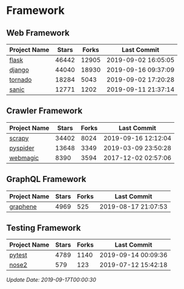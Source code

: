 # Framework

## Web Framework

| Project Name | Stars | Forks | Last Commit |
| ------------ | ----- | ----- | ----------- |
| [flask](https://github.com/pallets/flask) | 46442 | 12905 | 2019-09-02 16:05:05 |
| [django](https://github.com/django/django) | 44040 | 18930 | 2019-09-16 09:37:09 |
| [tornado](https://github.com/tornadoweb/tornado) | 18284 | 5043 | 2019-09-02 17:20:28 |
| [sanic](https://github.com/huge-success/sanic) | 12771 | 1202 | 2019-09-11 21:37:14 |

## Crawler Framework

| Project Name | Stars | Forks | Last Commit |
| ------------ | ----- | ----- | ----------- |
| [scrapy](https://github.com/scrapy/scrapy) | 34402 | 8024 | 2019-09-16 12:12:04 |
| [pyspider](https://github.com/binux/pyspider) | 13648 | 3349 | 2019-03-09 23:50:28 |
| [webmagic](https://github.com/code4craft/webmagic) | 8390 | 3594 | 2017-12-02 02:57:06 |

## GraphQL Framework

| Project Name | Stars | Forks | Last Commit |
| ------------ | ----- | ----- | ----------- |
| [graphene](https://github.com/graphql-python/graphene) | 4969 | 525 | 2019-08-17 21:07:53 |

## Testing Framework

| Project Name | Stars | Forks | Last Commit |
| ------------ | ----- | ----- | ----------- |
| [pytest](https://github.com/pytest-dev/pytest) | 4789 | 1140 | 2019-09-14 00:09:36 |
| [nose2](https://github.com/nose-devs/nose2) | 579 | 123 | 2019-07-12 15:42:18 |

*Update Date: 2019-09-17T00:00:30*